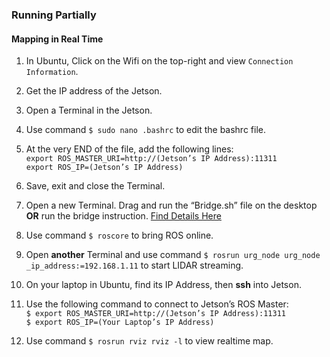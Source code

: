 ### Running Partially

#### Mapping in Real Time

1. In Ubuntu, Click on the Wifi on the top-right and view `Connection Information`.

2. Get the IP address of the Jetson.

3. Open a Terminal in the Jetson.

4. Use command `$ sudo nano .bashrc` to edit the bashrc file.

5. At the very END of the file, add the following lines: <br />
  `export ROS_MASTER_URI=http://(Jetson’s IP Address):11311` <br />
  `export ROS_IP=(Jetson’s IP Address)` <br />

6. Save, exit and close the Terminal.

7. Open a new Terminal. Drag and run the “Bridge.sh” file on the desktop **OR** run the bridge instruction. [Find Details Here](https://github.com/UniKerogen/TempleF1-10/tree/master/Setup/Jetson/Bridges)

8. Use command `$ roscore` to bring ROS online.

9. Open **another** Terminal and use command `$ rosrun urg_node urg_node _ip_address:=192.168.1.11` to start LIDAR streaming.

10. On your laptop in Ubuntu, find its IP Address, then **ssh** into Jetson.

11. Use the following command to connect to Jetson’s ROS Master: <br />
  `$ export ROS_MASTER_URI=http://(Jetson’s IP Address):11311` <br />
  `$ export ROS_IP=(Your Laptop’s IP Address)` <br />
  
12. Use command `$ rosrun rviz rviz -l` to view realtime map.
